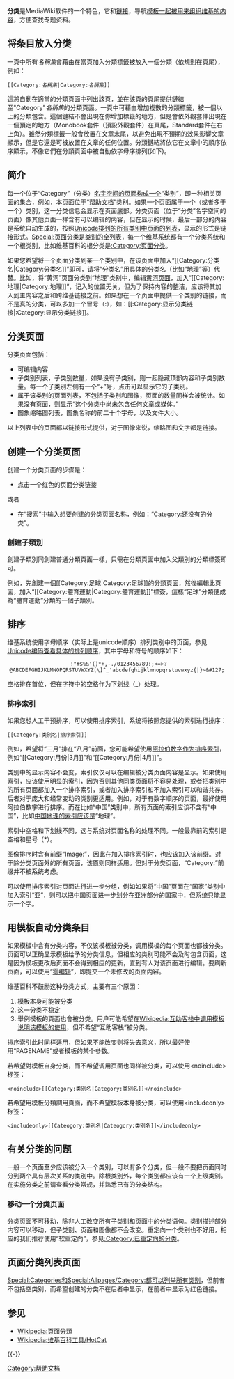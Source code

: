 **分类**是MediaWiki软件的一个特色，它和[链接](../Page/帮助:链接.md "wikilink")，导航[模板一起被用来组织维基的内容](../Page/帮助:模板.md "wikilink")，方便查找专题资料。

## 将条目放入分类

一頁中所有*名稱集*會藉由在當頁加入分類標籤被放入一個分類（依規則在頁尾），例如：

`[[Category:`*`名稱集`*`|`</nowiki>`Category:`*`名稱集`*`]]`

這將自動在適當的分類頁面中列出該頁，並在該頁的頁尾提供鏈結至"Category"*名稱集*的分類頁面。一頁中可藉由增加複數的分類標籤，被一個以上的分類包含。這個鏈結不會出現在你增加標籤的地方，但是會依外觀套件出現在一個預定的地方（Monobook套件（預設外觀套件）在頁尾，Standard套件在右上角）。雖然分類標籤一般會放置在文章末尾，以避免出現不預期的效果影響文章顯示，但是它還是可被放置在文章的任何位置。分類鏈結將依它在文章中的順序依序顯示，不像它們在分類頁面中被自動依字母序排列(如下)。

## 简介

每一个位于“Category”（分类）[名字空间的页面构成一个](https://zh.wikipedia.org/wiki/Wikipedia:名字空间 "wikilink")“类别”，即一种相关页面的集合，例如，本页面位于“[帮助文档](https://zh.wikipedia.org/wiki/Category:帮助文档 "wikilink")”类别。如果一个页面属于一个（或者多于一个）类别，这一分类信息会显示在页面底部。分类页面（位于“分类”名字空间的页面）像其他页面一样含有可以编辑的内容，但在显示的时候，最后一部分的内容是系统自动生成的，按照[Unicode排列的所有类别中页面的列表](../Page/Unicode.md "wikilink")，显示的形式是链接形式。[Special:页面分类是类别的全列表](../Page/Special:Categories.md "wikilink")，每一个维基系统都有一个分类系统和一个根类别，比如维基百科的根分类是[:Category:页面分类](https://zh.wikipedia.org/wiki/Category:页面分类 "wikilink")。

如果您希望将一个页面分类到某一个类别中，在该页面中加入“\[\[Category:分类名|</nowiki>Category:分类名\]\]”即可，请将“分类名”用具体的分类名（比如“地理”等）代替。比如，将“黄河”页面分类到“地理”类别中，编辑[黄河页面](../Page/黄河.md "wikilink")，加入“\[\[Category:地理|</nowiki>Category:地理\]\]”，记入的位置无关，但为了保持内容的整洁，应该将其加入到主内容之后和跨维基链接之前。如果想在一个页面中提供一个类别的链接，而不是真的分类，可以多加一个冒号（:），如：\[\[:Category:显示分类链接|</nowiki>:Category:显示分类链接\]\]。

## 分类页面

分类页面包括：

  - 可编辑内容
  - 子类别列表，子类别数量，如果没有子类别，则一起隐藏顶部内容和子类别数量。每一个子类别左侧有一个“+”号，点击可以显示它的子类别。
  - 属于该类别的页面列表，不包括子类别和图像，页面的数量同样会被统计。如果没有页面，则显示“这个分类中尚未包含任何文章或媒体。”
  - 图象缩略图列表，图象名称的前二十个字母，以及文件大小。

以上列表中的页面都以链接形式提供，对于图像来说，缩略图和文字都是链接。

## 创建一个分类页面

创建一个分类页面的步骤是：

  - 点击一个红色的页面分类链接

或者

  - 在“搜索”中输入想要创建的分类页面名称，例如：“Category:还没有的分类”。

### 創建子類別

創建子類別同創建普通分類頁面一樣，只需在分類頁面中加入父類別的分類標簽即可。

例如，先創建一個\[\[Category:足球|Category:足球\]\]的分類頁面，然後編輯此頁面，加入“\[\[Category:體育運動|Category:體育運動\]\]”標簽，這樣“足球”分類便成為“體育運動”分類的一個子類別。

## 排序

维基系统使用字母顺序（实际上是unicode顺序）排列类别中的页面，参见[Unicode编码查看具体的排列顺序](../Page/Unicode.md "wikilink")，其中字母和符号的顺序如下：

<div align="center">

```
 !"#$%&'()*+,-./0123456789:;<=>?@ABCDEFGHIJKLMNOPQRSTUVWXYZ[\]^_'abcdefghijklmnopqrstuvwxyz{|}~&#127;
```

</div>

空格排在首位，但在字符中的空格作为下划线（_）处理。

### 排序索引

如果您想人工干预排序，可以使用排序索引，系统将按照您提供的索引进行排序：

`[[Category:类别名|排序索引]]`

例如，希望将“三月”排在“八月”前面，您可能希望使用[阿拉伯数字作为排序索引](../Page/阿拉伯数字.md "wikilink")，例如“\[\[Category:月份|3月\]\]”和“\[\[Category:月份|4月\]\]”。

类别中的显示内容不会变，索引仅仅可以在编辑被分类页面内容是显示。如果使用索引，应该使用明显的索引，因为否则其他同类页面将不容易处理，或者把类别中的所有页面都加入一个排序索引，或者加入排序索引和不加入索引可以和谐共存。后者对于庞大和经常变动的类别更适用。例如，对于有数字顺序的页面，最好使用阿拉伯数字进行排序。而在比如“中国”类别中，所有页面的索引应该不含有“中国”，比如[中国地理的索引应该是](../Page/中国地理.md "wikilink")“地理”。

索引中空格和下划线不同，这与系统对页面名称的处理不同。一般最靠前的索引是空格和星号（\*）。

图像排序时含有前缀“Image:”，因此在加入排序索引时，也应该加入该前缀。对于除分类页面外的所有页面，该原则同样适用。但对于分类页面，“Category:”前缀并不被系统考虑。

可以使用排序索引对页面进行进一步分组，例如如果将“中国”页面在“国家”类别中加入索引“亚”，则可以把中国页面进一步划分在亚洲部分的国家中，但系统只能显示一个字。

## 用模板自动分类条目

如果模板中含有分类内容，不仅该模板被分类，调用模板的每个页面也都被分类。页面可以正确显示模板给予的分类信息，但相应的类别可能不会及时包含页面，这是因为模板更改后页面不会得到相应的更新，直到有人对该页面进行编辑。要刷新页面，可以使用“[零编辑](../Page/WP:NULL.md "wikilink")”，即提交一个未修改的页面内容。

维基百科不鼓励这种分类方式，主要有三个原因：

1.  模板本身可能被分类
2.  这一分类不稳定
3.  舉例模板的頁面也會被分类。用户可能希望在[Wikipedia:互助客栈中调用模板说明该模板的使用](https://zh.wikipedia.org/wiki/Wikipedia:互助客栈 "wikilink")，但不希望“互助客栈”被分类。

排序索引此时同样适用，但如果不能改变则将失去意义，所以最好使用“PAGENAME”或者模板的某个参数。

若希望對模板自身分类，而不希望调用页面也同样被分类，可以使用\<noinclude\>标签：

    <noinclude>[[Category:类别名|Category:类别名]]</noinclude>

若希望用模板分類調用頁面，而不希望模板本身被分类，可以使用\<includeonly\>标签：

    <includeonly>[[Cateogory:类别名|Cateogory:类别名]]</includeonly>

## 有关分类的问题

一般一个页面至少应该被分入一个类别，可以有多个分类，但一般不要把页面同时分到两个具有层次关系的类别中。除根类别外，每个类别都应该有一个上级类别。在实施分类之前请查看分类常规，并熟悉已有的分类结构。

### 移动一个分类页面

分类页面不可移动，除非人工改变所有子类别和页面中的分类语句。类别描述部分内容可以移动，但子类别、页面和图像都不会改变。重定向一个类别也不好用，相应的我们推荐使用“软重定向”，参见[:Category:已重定向的分类](https://zh.wikipedia.org/wiki/Category:已重定向的分类 "wikilink")。

## 页面分类列表页面

[Special:Categories和](../Page/Special:Categories.md "wikilink")[Special:Allpages/Category:都可以列举所有类别](../Page/Special:Allpages/Category:.md "wikilink")，但前者不包括空类别，而希望创建的分类不在后者中显示，在前者中显示为红色链接。

## 参见

  - [Wikipedia:頁面分類](https://zh.wikipedia.org/wiki/Wikipedia:頁面分類 "wikilink")
  - [Wikipedia:维基百科工具/HotCat](https://zh.wikipedia.org/wiki/Wikipedia:维基百科工具/HotCat "wikilink")

{{-}}

[Category:帮助文档](https://zh.wikipedia.org/wiki/Category:帮助文档 "wikilink")